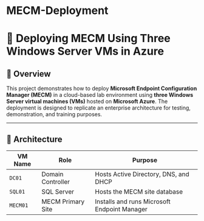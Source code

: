 # MECM-Deployment
# 🚀 Deploying MECM Using Three Windows Server VMs in Azure

## 📘 Overview

This project demonstrates how to deploy **Microsoft Endpoint Configuration Manager (MECM)** in a cloud-based lab environment using **three Windows Server virtual machines (VMs)** hosted on **Microsoft Azure**. The deployment is designed to replicate an enterprise architecture for testing, demonstration, and training purposes.

---

## 🧱 Architecture

| VM Name  | Role                  | Purpose                                      |
|----------|-----------------------|----------------------------------------------|
| `DC01`   | Domain Controller     | Hosts Active Directory, DNS, and DHCP        |
| `SQL01`  | SQL Server            | Hosts the MECM site database                 |
| `MECM01` | MECM Primary Site     | Installs and runs Microsoft Endpoint Manager |




